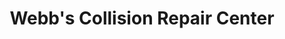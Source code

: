 ---
title: "Webb's Collision Repair Center"
url: /south-daytona/webbs-collision-repair-center/
shop: Autowerkstatt
---